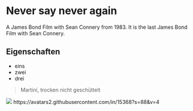 # Never say never again

A James Bond Film with Sean Connery from 1983. It is the last James Bond Film with Sean Connery.

## Eigenschaften

* eins
* zwei
* drei
> Martini, trocken nicht geschüttelt


<img src="https://avatars3.githubusercontent.com/u/67587430?s=400&v=4"/>
https://avatars2.githubusercontent.com/in/15368?s=88&v=4




